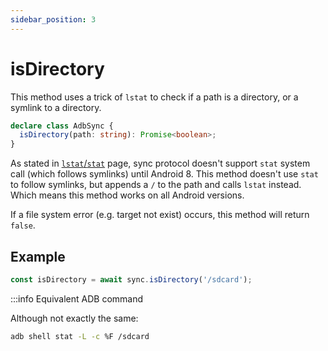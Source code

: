 ```yaml
---
sidebar_position: 3
---
```


# isDirectory

This method uses a trick of `lstat` to check if a path is a directory, or a symlink to a directory.

```ts
declare class AdbSync {
  isDirectory(path: string): Promise<boolean>;
}
```

As stated in [`lstat`/`stat`](./stat.md) page, sync protocol doesn't support `stat` system call (which follows symlinks) until Android 8. This method doesn't use `stat` to follow symlinks, but appends a `/` to the path and calls `lstat` instead. Which means this method works on all Android versions.

If a file system error (e.g. target not exist) occurs, this method will return `false`.

## Example

```ts
const isDirectory = await sync.isDirectory('/sdcard');
```

:::info Equivalent ADB command

Although not exactly the same:

```sh
adb shell stat -L -c %F /sdcard
```
